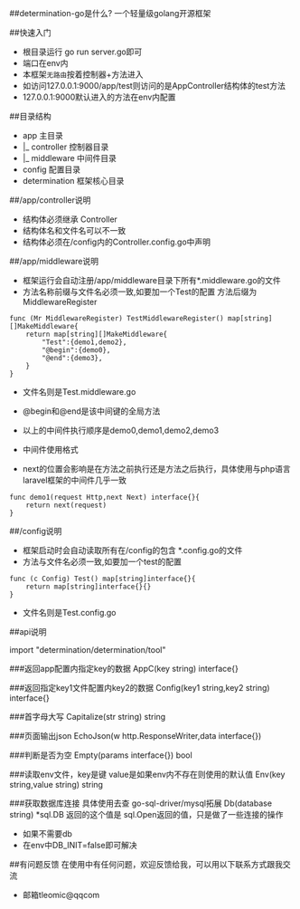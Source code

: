 ##determination-go是什么?
一个轻量级golang开源框架

##快速入门
* 根目录运行 go run server.go即可
* 端口在env内
* 本框架`无路由`按着控制器+方法进入
* 如访问127.0.0.1:9000/app/test则访问的是AppController结构体的test方法
* 127.0.0.1:9000默认进入的方法在env内配置

##目录结构
* app     主目录
*	|_ controller 控制器目录
*	|_ middleware 中间件目录
* config  配置目录
* determination 框架核心目录

##/app/controller说明
* 结构体必须继承 Controller
* 结构体名和文件名可以不一致
* 结构体必须在/config内的Controller.config.go中声明

##/app/middleware说明
* 框架运行会自动注册/app/middleware目录下所有\*.middleware.go的文件
* 方法名称前缀与文件名必须一致,如要加一个Test的配置 方法后缀为MiddlewareRegister

```golang
func (Mr MiddlewareRegister) TestMiddlewareRegister() map[string][]MakeMiddleware{
	return map[string][]MakeMiddleware{
		"Test":{demo1,demo2},
		"@begin":{demo0},
		"@end":{demo3},
	}
}
```

* 文件名则是Test.middleware.go
* @begin和@end是该中间键的全局方法
* 以上的中间件执行顺序是demo0,demo1,demo2,demo3

* 中间件使用格式
* next的位置会影响是在方法之前执行还是方法之后执行，具体使用与php语言laravel框架的中间件几乎一致

```golang
func demo1(request Http,next Next) interface{}{
	return next(request)
}
```

##/config说明
* 框架启动时会自动读取所有在/config的包含 \*.config.go的文件
* 方法与文件名必须一致,如要加一个test的配置

```golang
func (c Config) Test() map[string]interface{}{
	return map[string]interface{}{}
}
```

* 文件名则是Test.config.go

##api说明

import "determination/determination/tool"

###返回app配置内指定key的数据
AppC(key string) interface{}

###返回指定key1文件配置内key2的数据
Config(key1 string,key2 string) interface{}

###首字母大写
Capitalize(str string) string 

###页面输出json
EchoJson(w http.ResponseWriter,data interface{})

###判断是否为空
Empty(params interface{}) bool

###读取env文件，key是键 value是如果env内不存在则使用的默认值
Env(key string,value string) string

###获取数据库连接 具体使用去查 go-sql-driver/mysql拓展
Db(database string) *sql.DB  返回的这个值是 sql.Open返回的值，只是做了一些连接的操作

* 如果不需要db
* 在env中DB_INIT=false即可解决

##有问题反馈
在使用中有任何问题，欢迎反馈给我，可以用以下联系方式跟我交流

* 邮箱tleomic@qqcom
